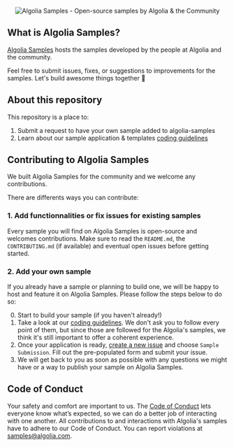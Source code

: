 <p align="center">
  <img alt="Algolia Samples - Open-source samples by Algolia & the Community" src="static/logo-algolia-nebula-blue-full.png" />
</p>

## What is Algolia Samples?

[Algolia Samples](https://github.com/algolia-samples) hosts the samples developed by the people at Algolia and the community.

Feel free to submit issues, fixes, or suggestions to improvements for the samples. Let's build awesome things together 🚀

## About this repository

This repository is a place to:

1. Submit a request to have your own sample added to algolia-samples
2. Learn about our sample application & templates [coding guidelines](guidelines)

## Contributing to Algolia Samples

We built Algolia Samples for the community and we welcome any contributions.

There are differents ways you can contribute:

### 1. Add functionnalities or fix issues for existing samples

Every sample you will find on Algolia Samples is open-source and welcomes contributions.
Make sure to read the `README.md`, the `CONTRIBUTING.md` (if available) and eventual open issues before getting started.

### 2. Add your own sample

If you already have a sample or planning to build one, we will be happy to host and feature it on Algolia Samples.
Please follow the steps below to do so:

0. Start to build your sample (if you haven't already!)
1. Take a look at our [coding guidelines](guidelines). We don't ask you to follow every point of them, but since those are followed for the Algolia's samples, we think it's still important to offer a coherent experience.
2. Once your application is ready, [create a new issue](https://github.com/algolia-samples/about/issues/new/choose) and choose `Sample Submission`. Fill out the pre-populated form and submit your issue.
3. We will get back to you as soon as possible with any questions we might have or a way to publish your sample on Algolia Samples.

## Code of Conduct

Your safety and comfort are important to us. The [Code of Conduct](https://github.com/algolia-samples/.github/blob/master/CODE_OF_CONDUCT.md) lets everyone know what’s expected, so we can do a better job of interacting with one another. All contributions to and interactions with Algolia's samples have to adhere to our Code of Conduct. You can report violations at <a href="mailto:samples@algolia.com?subject=Code of Conduct Violation">samples@algolia.com</a>.